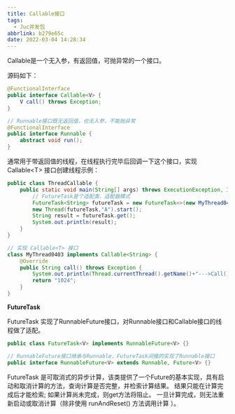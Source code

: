 ```yaml
---
title: Callable接口
tags:
  - Juc并发包
abbrlink: b279e65c
date: 2022-03-04 14:28:34
---
```


Callable是一个无入参，有返回值，可抛异常的一个接口。

源码如下：

```java
@FunctionalInterface
public interface Callable<V> {
    V call() throws Exception;
}

// Runnable接口既无返回值，也无入参，不能抛异常
@FunctionalInterface
public interface Runnable {
    abstract void run();
}
```

通常用于带返回值的线程，在线程执行完毕后回调一下这个接口，实现 Callable\<T\> 接口创建线程示例：

```java
public class ThreadCallable {
    public static void main(String[] args) throws ExecutionException, InterruptedException {
        // FutureTask是个适配类，适配器模式
        FutureTask<String> futureTask = new FutureTask<>(new MyThread0403());
        new Thread(futureTask,"A").start();
        String result = futureTask.get();
        System.out.println(result);
    }
}

// 实现 Callable<T> 接口
class MyThread0403 implements Callable<String> {
    @Override
    public String call() throws Exception {
        System.out.println(Thread.currentThread().getName()+"--->Call()");
        return "1024";
    }
}
```

**FutureTask**

FutureTask 实现了RunnableFuture接口，对Runnable接口和Callable接口的线程做了适配。

```java
public class FutureTask<V> implements RunnableFuture<V> {}

// RunnableFuture接口继承与Runnable，FutureTask间接的实现了Runnable接口
public interface RunnableFuture<V> extends Runnable, Future<V> {}
```

FutureTask 是可取消式的异步计算，该类提供了一个Future的基本实现，具有启动和取消计算的方法，查询计算是否完整，并检索计算结果。 结果只能在计算完成后才能检索; 如果计算尚未完成，则get方法将阻止。 一旦计算完成，则无法重新启动或取消计算（除非使用 runAndReset() 方法调用计算 ）。 

